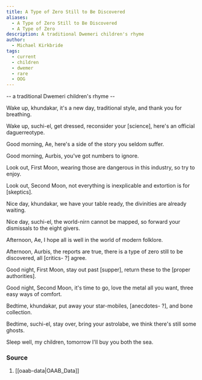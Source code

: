 ```yaml
---
title: A Type of Zero Still to Be Discovered
aliases:
  - A Type of Zero Still to Be Discovered
  - A Type of Zero
description: A traditional Dwemeri children's rhyme
author:
  - Michael Kirkbride
tags:
  - current
  - children
  - dwemer
  - rare
  - OOG
---
```

-- a traditional Dwemeri children's rhyme --

Wake up, khundakar, it's a new day, traditional style, and thank you for breathing.

Wake up, suchi-el, get dressed, reconsider your [science], here's an official daguerreotype.

Good morning, Ae, here's a side of the story you seldom suffer.

Good morning, Aurbis, you've got numbers to ignore.

Look out, First Moon, wearing those are dangerous in this industry, so try to enjoy.

Look out, Second Moon, not everything is inexplicable and extortion is for [skeptics].

Nice day, khundakar, we have your table ready, the divinities are already waiting.

Nice day, suchi-el, the world-nirn cannot be mapped, so forward your dismissals to the eight givers.

Afternoon, Ae, I hope all is well in the world of modern folklore.

Afternoon, Aurbis, the reports are true, there is a type of zero still to be discovered, all [critics- ?] agree.

Good night, First Moon, stay out past [supper], return these to the [proper authorities].

Good night, Second Moon, it's time to go, love the metal all you want, three easy ways of comfort.

Bedtime, khundakar, put away your star-mobiles, [anecdotes- ?], and bone collection.

Bedtime, suchi-el, stay over, bring your astrolabe, we think there's still some ghosts.

Sleep well, my children, tomorrow I'll buy you both the sea.

### Source
1. [[oaab-data|OAAB_Data]]